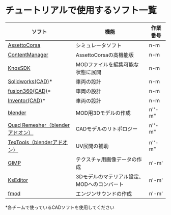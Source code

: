 # チュートリアルで使用するソフト一覧
| ソフト | 機能 | 作業番号 |
----|---- |---- 
| [AssettoCorsa](https://www.assettocorsa.it/home-ac/) | シミュレータソフト | n-m |
| [ContentManager](https://acstuff.ru/app/) | AssettoCorsaの高機能版 | n-m |
| [KnosSDK](https://labs.assettocorsa.jp/downloads/tools/kunossdk) | MODファイルを編集可能な状態に展開 | n-m |
| [Solidworks(CAD)](https://www.solidworks.com/ja)* | 車両の設計 | n-m |
| [fusion360(CAD)](https://www.autodesk.co.jp/campaigns/design-now)* | 車両の設計 | n-m |
| [Inventor(CAD)](https://www.autodesk.co.jp/products/inventor/overview?term=1-YEAR)* | 車両の設計 | n-m |
| [blender](https://www.blender.org/) | MOD用3Dモデルの作成 | n''-m'' |
| [Quad Remesher（blenderアドオン）](https://exoside.com/quadremesher/) | CADモデルのリトポロジー | n''-m'' |
| [TexTools（blenderアドオン）](https://github.com/SavMartin/TexTools-Blender/releases) | UV展開の補助 | n''-m'' |
| [GIMP](https://www.gimp.org/) | テクスチャ用画像データの作成 | n'-m' |
| [KsEditor](https://ascobash.wordpress.com/2015/07/22/kseditor/) | 3Dモデルのマテリアル設定、MODへのコンバート | n'-m' |
| [fmod](https://www.fmod.com/) | エンジンサウンドの作成 | n'-m' |  

*各チームで使っているCADソフトを使用してください
